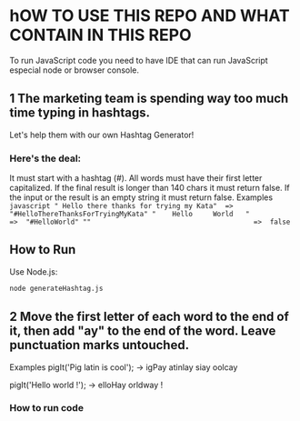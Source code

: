 # hOW TO USE THIS REPO AND WHAT CONTAIN IN THIS REPO

To run JavaScript code you need to have IDE that can run JavaScript especial node or browser console.

## 1 The marketing team is spending way too much time typing in hashtags.
Let's help them with our own Hashtag Generator!

### Here's the deal:

It must start with a hashtag (#).
All words must have their first letter capitalized.
If the final result is longer than 140 chars it must return false.
If the input or the result is an empty string it must return false.
Examples
        ```javascript
        " Hello there thanks for trying my Kata"  =>  "#HelloThereThanksForTryingMyKata"
        "    Hello     World   "                  =>  "#HelloWorld"
        ""                                        =>  false
        ```

## How to Run

Use Node.js:

```bash
node generateHashtag.js
```
## 2 Move the first letter of each word to the end of it, then add "ay" to the end of the word. Leave punctuation marks untouched.

Examples
pigIt('Pig latin is cool'); -> igPay atinlay siay oolcay

pigIt('Hello world !');     ->  elloHay orldway !

### How to run code

```node filename.js
```